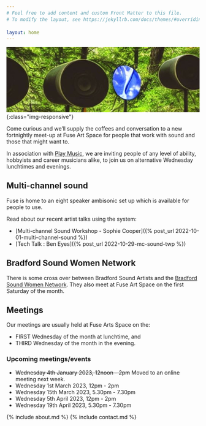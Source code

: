 ```yaml
---
# Feel free to add content and custom Front Matter to this file.
# To modify the layout, see https://jekyllrb.com/docs/themes/#overriding-theme-defaults

layout: home
---
```

![Bradford Sound Artists](assets/images/BradfordSoundArtists_banner.jpg){:class="img-responsive"}

Come curious and we’ll supply the coffees and conversation to a new fortnightly meet-up at Fuse Art Space for people that work with sound and those that might want to.

In association with [Play Music](https://playmusicproject.org.uk/), we are inviting people of any level of ability, hobbyists and career musicians alike, to join us on alternative Wednesday lunchtimes and evenings. 

## Multi-channel sound

Fuse is home to an eight speaker ambisonic set up which is available for people to use.

Read about our recent artist talks using the system:

* [Multi-channel Sound Workshop - Sophie Cooper]({% post_url 2022-10-01-multi-channel-sound %})
* [Tech Talk : Ben Eyes]({% post_url 2022-10-29-mc-sound-twp %})

## Bradford Sound Women Network

There is some cross over between Bradford Sound Artists and the [Bradford Sound Women Network](https://www.facebook.com/profile.php?id=100086324751416). They also meet at Fuse Art Space on the first Saturday of the month.

## Meetings

Our meetings are usually held at Fuse Arts Space on the:

* FIRST Wednesday of the month at lunchtime, and
* THIRD Wednesday of the month in the evening.

### Upcoming meetings/events

<!--* [Bradford Stitch & Glitch - Mixing & Editing](https://www.facebook.com/events/655227616134518/) <br/>[(Bradford Sound Women Network)](https://www.facebook.com/profile.php?id=100086324751416)<br/>Saturday 3rd December 2022, 11am - 2pm -->

* ~~Wednesday 4th January 2023, 12noon - 2pm~~ Moved to an online meeting next week. 
* Wednesday 1st March 2023, 12pm - 2pm
* Wednesday 15th March 2023, 5.30pm - 7.30pm
* Wednesday 5th April 2023, 12pm - 2pm
* Wednesday 19th April 2023, 5.30pm - 7.30pm



{% include about.md %}
{% include contact.md %}
